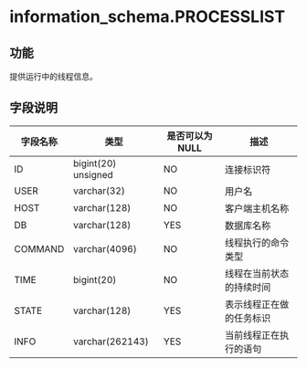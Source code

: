information_schema.PROCESSLIST
===================================================

功能
-----------

提供运行中的线程信息。

字段说明
-------------

| **字段名称** |       **类型**        | **是否可以为 NULL** |    **描述**    |
|----------|---------------------|----------------|--------------|
| ID       | bigint(20) unsigned | NO             | 连接标识符        |
| USER     | varchar(32)         | NO             | 用户名          |
| HOST     | varchar(128)        | NO             | 客户端主机名称      |
| DB       | varchar(128)        | YES            | 数据库名称        |
| COMMAND  | varchar(4096)       | NO             | 线程执行的命令类型    |
| TIME     | bigint(20)          | NO             | 线程在当前状态的持续时间 |
| STATE    | varchar(128)        | YES            | 表示线程正在做的任务标识 |
| INFO     | varchar(262143)     | YES            | 当前线程正在执行的语句  |
